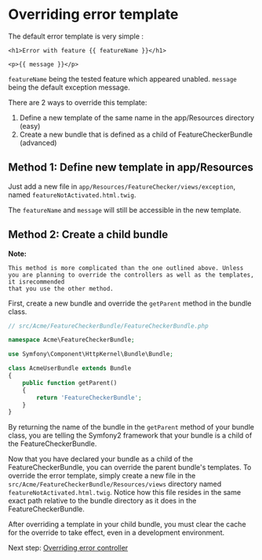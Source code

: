 # Overriding error template

The default error template is very simple :

``` twig
<h1>Error with feature {{ featureName }}</h1>

<p>{{ message }}</p>
```

`featureName` being the tested feature which appeared unabled.
`message` being the default exception message.

There are 2 ways to override this template:
1. Define a new template of the same name in the app/Resources directory (easy)
2. Create a new bundle that is defined as a child of FeatureCheckerBundle (advanced)

## Method 1: Define new template in app/Resources
Just add a new file in `app/Resources/FeatureChecker/views/exception`, named `featureNotActivated.html.twig`.

The `featureName` and `message` will still be accessible in the new template.

## Method 2: Create a child bundle

**Note:**

    This method is more complicated than the one outlined above. Unless  you are planning to override the controllers as well as the templates, it isrecommended
    that you use the other method.

First, create a new bundle and override the `getParent` method in the bundle class.

``` php
// src/Acme/FeatureCheckerBundle/FeatureCheckerBundle.php

namespace Acme\FeatureCheckerBundle;

use Symfony\Component\HttpKernel\Bundle\Bundle;

class AcmeUserBundle extends Bundle
{
    public function getParent()
    {
        return 'FeatureCheckerBundle';
    }
}
```

By returning the name of the bundle in the `getParent` method of your bundle class, you are telling the Symfony2 framework that your bundle is a child of the FeatureCheckerBundle.

Now that you have declared your bundle as a child of the FeatureCheckerBundle, you can override the parent bundle's templates. To override the error template, simply create a new file in the `src/Acme/FeatureCheckerBundle/Resources/views` directory named `featureNotActivated.html.twig`. Notice how this file resides in the same exact path relative to the bundle directory as it does in the FeatureCheckerBundle.

After overriding a template in your child bundle, you must clear the cache for the override to take effect, even in a development environment.

Next step: [Overriding error controller](overriding_controller.md)